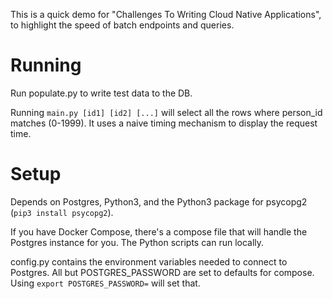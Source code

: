 This is a quick demo for "Challenges To Writing Cloud Native Applications", to highlight the speed of batch endpoints and queries.

Running
==

Run populate.py to write test data to the DB.

Running `main.py [id1] [id2] [...]` will select all the rows where person_id matches (0-1999). It uses a naive timing mechanism to display the request time.

Setup
==

Depends on Postgres, Python3, and the Python3 package for psycopg2 (`pip3 install psycopg2`).

If you have Docker Compose, there's a compose file that will handle the Postgres instance for you. The Python scripts can run locally.

config.py contains the environment variables needed to connect to Postgres. All but POSTGRES_PASSWORD are set to defaults for compose. Using `export POSTGRES_PASSWORD=` will set that.